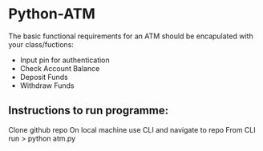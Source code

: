 # Python-ATM

The basic functional requirements for an ATM should be encapulated with your class/fuctions:
* Input pin for authentication
* Check Account Balance
* Deposit Funds
* Withdraw Funds

## Instructions to run programme:
Clone github repo
On local machine use CLI and navigate to repo
From CLI run > python atm.py
